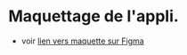 # Maquettage de l'appli.

* voir [lien vers maquette sur Figma](https://www.figma.com/design/A85fyMkMV8GNYO49dIaf1L/P10_appli-soutient-scolaire?node-id=1-5&t=MLt06K52h8pA7QyI-1)